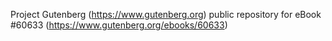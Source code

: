 Project Gutenberg (https://www.gutenberg.org) public repository for eBook #60633 (https://www.gutenberg.org/ebooks/60633)
